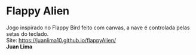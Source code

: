 # Flappy Alien
Jogo inspirado no Flappy Bird feito com canvas, a nave é controlada pelas setas do teclado.
<br>
Site: https://juanlima10.github.io/flappyAlien/
<br>
<b>Juan Lima</b>
